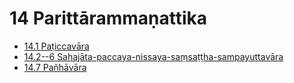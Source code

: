 

# 14 Parittārammaṇattika

* [14.1 Paṭiccavāra](14/14.1.md)
* [14.2--6 Sahajāta-paccaya-nissaya-saṃsaṭṭha-sampayuttavāra](14/14.2--6.md)
* [14.7 Pañhāvāra](14/14.7.md)



